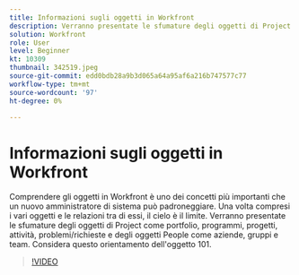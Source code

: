 ```yaml
---
title: Informazioni sugli oggetti in Workfront
description: Verranno presentate le sfumature degli oggetti di Project come portfolio, programmi, progetti, attività, problemi/richieste e degli oggetti People come aziende, gruppi e team.
solution: Workfront
role: User
level: Beginner
kt: 10309
thumbnail: 342519.jpeg
source-git-commit: edd0bdb28a9b3d065a64a95af6a216b747577c77
workflow-type: tm+mt
source-wordcount: '97'
ht-degree: 0%

---
```


# Informazioni sugli oggetti in Workfront

Comprendere gli oggetti in Workfront è uno dei concetti più importanti che un nuovo amministratore di sistema può padroneggiare. Una volta compresi i vari oggetti e le relazioni tra di essi, il cielo è il limite. Verranno presentate le sfumature degli oggetti di Project come portfolio, programmi, progetti, attività, problemi/richieste e degli oggetti People come aziende, gruppi e team. Considera questo orientamento dell&#39;oggetto 101.

>[!VIDEO](https://video.tv.adobe.com/v/342519/?quality=12&learn=on)
